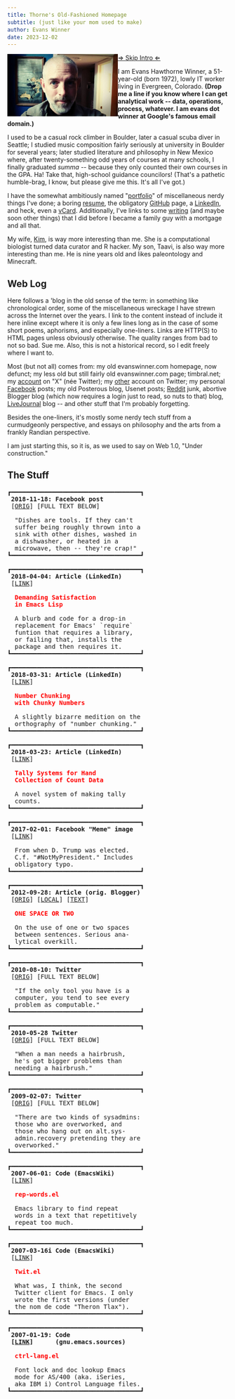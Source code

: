 ```yaml
---
title: Thorne's Old-Fashioned Homepage
subtitle: (just like your mom used to make)
author: Evans Winner
date: 2023-12-02
---
```


<img src="me.jpg" style="max-width:50%;float:left;">

[⇒ Skip Intro ⇐](#the-stuff)

I am Evans Hawthorne Winner, a 51-year-old
(born 1972),
lowly IT worker living in Evergreen, Colorado.
<b>(Drop me a line if you know where I can get analytical work --
data, operations, process, whatever.
I am evans dot winner at Google's famous email domain.)</b>

I used to be a casual rock climber in Boulder,
later a casual scuba diver in Seattle;
I studied music composition fairly seriously at university in Boulder for several years;
later studied literature and philosophy in New Mexico where,
after twenty-something odd years of courses at many schools,
I finally graduated *summa* -- because they only counted their own courses in the GPA.
Ha! Take that, high-school guidance councilors!
(That's a pathetic humble-brag, I know,
but please give me this. It's all I've got.)

I have the somewhat ambitiously named "[portfolio](./portfolio.html)"
of miscellaneous nerdy things I've done;
a boring [resume](./resume.html),
the obligatory [GitHub](https://github.com/evanswinner) page,
a [LinkedIn](https://www.linkedin.com/in/evanswinner/),
and heck, even a [vCard](./vcard.vcf).
Additionally, I've links to some [writing](./writing.html)
(and maybe soon other things)
that I did before I became a family guy with a mortgage and all that.

My wife, [Kim](https://scholar.google.com/citations?user=wuyqb2sAAAAJ&hl=en&oi=ao),
is way more interesting than me. She is a computational biologist
turned data curator and R hacker.
My son, Taavi, is also way more interesting than me.
He is nine years old and likes paleontology and Minecraft.

## Web Log

Here follows a 'blog in the old sense of the term:
in something like chronological order,
some of the miscellaneous wreckage
I have strewn across the Internet over the years.
I link to the content instead of include it here inline
except where it is only a few lines long
as in the case of some short poems, aphorisms,
and especially one-liners.
Links are HTTP(S) to HTML pages unless obviously otherwise.
The quality ranges from bad to not so bad. Sue me.
Also, this is not a historical record,
so I edit freely where I want to.

Most (but not all) comes from:
my old evanswinner.com homepage, now defunct;
my less old but still fairly old evanswinner.com page;
timbral.net;
my [account](https://twitter.com/thorne) on "X" (née Twitter);
my [other](https://twitter.com/evans_h_winner) account on Twitter;
my personal [Facebook](https://www.facebook.com/bellsound) posts;
my old Posterous blog,
Usenet posts; [Reddit](https://www.reddit.com/user/ttlaxia) junk,
abortive Blogger blog (which now requires a login just to read,
so nuts to that) blog,
[LiveJournal](https://house-of-thorne.livejournal.com/) blog --
and other stuff that I'm probably forgetting.

Besides the one-liners,
it's mostly some nerdy tech stuff
from a curmudgeonly perspective,
and essays on philosophy and the arts
from a frankly Randian perspective.

I am just starting this, so it is,
as we used to say on Web 1.0, "Under construction."


## The Stuff

<pre>
┏━━━━━━━━━━━━━━━━━━━━━━━━━━━━━━━━━━━┓
 <b>2018-11-18: Facebook post</b>
 [<a href="https://www.facebook.com/bellsound/posts/pfbid0fF79vqKRJx6yT3MbVJBFpnomp1UdzzBSXSqicwqR8XFEZvVFE5QpaztQtjukN45gl">ORIG</a>] [FULL TEXT BELOW] 

  "Dishes are tools. If they can't
  suffer being roughly thrown into a
  sink with other dishes, washed in
  a dishwasher, or heated in a
  microwave, then -- they're crap!"
┗━━━━━━━━━━━━━━━━━━━━━━━━━━━━━━━━━━━┛

┏━━━━━━━━━━━━━━━━━━━━━━━━━━━━━━━━━━━┓
 <b>2018-04-04: Article (LinkedIn)</b>
 [<a href="https://www.linkedin.com/pulse/demanding-satisfaction-emacs-lisp-evans-winner">LINK</a>]

  <b style="color:red">Demanding Satisfaction
  in Emacs Lisp</b>

  A blurb and code for a drop-in
  replacement for Emacs' `require`
  funtion that requires a library,
  or failing that, installs the
  package and then requires it.
┗━━━━━━━━━━━━━━━━━━━━━━━━━━━━━━━━━━━┛

┏━━━━━━━━━━━━━━━━━━━━━━━━━━━━━━━━━━━┓
 <b>2018-03-31: Article (LinkedIn)</b>
 [<a href="https://www.linkedin.com/pulse/group-long-hand-written-numbers-smaller-sub-units-better-evans-winner">LINK</a>]

  <b style="color:red">Number Chunking
  with Chunky Numbers</b>

  A slightly bizarre medition on the 
  orthography of "number chunking."
┗━━━━━━━━━━━━━━━━━━━━━━━━━━━━━━━━━━━┛

┏━━━━━━━━━━━━━━━━━━━━━━━━━━━━━━━━━━━┓
 <b>2018-03-23: Article (LinkedIn)</b>
 [<a href="https://www.linkedin.com/pulse/tally-systems-hand-collection-count-data-evans-winner">LINK</a>]

  <b style="color:red">Tally Systems for Hand
  Collection of Count Data</b>

  A novel system of making tally
  counts.
┗━━━━━━━━━━━━━━━━━━━━━━━━━━━━━━━━━━━┛

┏━━━━━━━━━━━━━━━━━━━━━━━━━━━━━━━━━━━┓
 <b>2017-02-01: Facebook "Meme" image</b>
 [<a href="https://www.facebook.com/bellsound/posts/pfbid02f3rebW3NRAKYU9EXun5JrqkZFEg3tiAQA1f3gpCp6zzx5dW6XfTzH8XNJZS7i2Enl">LINK</a>]

  From when D. Trump was elected.
  C.f. "#NotMyPresident." Includes
  obligatory typo.
┗━━━━━━━━━━━━━━━━━━━━━━━━━━━━━━━━━━━┛
 
┏━━━━━━━━━━━━━━━━━━━━━━━━━━━━━━━━━━━┓
 <b>2012-09-28: Article (orig. Blogger)</b>
 [<a href="https://thornepublic.blogspot.com/2018/03/one-space-or-two.html">ORIG</a>] [<a href="oneSpaceOrTwo.html">LOCAL</a>] [<a href="oneSpaceOrTwo.txt">TEXT</a>]

  <b style="color: red">ONE SPACE OR TWO</b>
  
  On the use of one or two spaces
  between sentences. Serious ana-
  lytical overkill.
┗━━━━━━━━━━━━━━━━━━━━━━━━━━━━━━━━━━━┛

┏━━━━━━━━━━━━━━━━━━━━━━━━━━━━━━━━━━━┓
 <b>2010-08-10: Twitter</b>
 [<a href="https://x.com/thorne/status/20522017408?s=2">ORIG</a>] [FULL TEXT BELOW] 

  "If the only tool you have is a
  computer, you tend to see every
  problem as computable."
┗━━━━━━━━━━━━━━━━━━━━━━━━━━━━━━━━━━━┛

┏━━━━━━━━━━━━━━━━━━━━━━━━━━━━━━━━━━━┓
 <b>2010-05-28 Twitter</b>
 [<a href="https://x.com/thorne/status/14888533862?s=20">ORIG</a>] [FULL TEXT BELOW]

  "When a man needs a hairbrush,
  he's got bigger problems than
  needing a hairbrush."
┗━━━━━━━━━━━━━━━━━━━━━━━━━━━━━━━━━━━┛

┏━━━━━━━━━━━━━━━━━━━━━━━━━━━━━━━━━━━┓
 <b>2009-02-07: Twitter</b>
 [<a href="https://x.com/thorne/status/14888533862?s=20">ORIG</a>] [FULL TEXT BELOW]

  "There are two kinds of sysadmins:
  those who are overworked, and
  those who hang out on alt.sys-
  admin.recovery pretending they are
  overworked."
┗━━━━━━━━━━━━━━━━━━━━━━━━━━━━━━━━━━━┛

┏━━━━━━━━━━━━━━━━━━━━━━━━━━━━━━━━━━━┓
 <b>2007-06-01: Code (EmacsWiki)</b>
 [<a href="https://www.emacswiki.org/emacs/rep-words.el">LINK</a>]

  <b style="color:red">rep-words.el</b>

  Emacs library to find repeat
  words in a text that repetitively
  repeat too much.
┗━━━━━━━━━━━━━━━━━━━━━━━━━━━━━━━━━━━┛

┏━━━━━━━━━━━━━━━━━━━━━━━━━━━━━━━━━━━┓
 <b>2007-03-16i Code (EmacsWiki)</b>
 [<a href="https://www.emacswiki.org/emacs/TwIt">LINK</a>]

  <b style="color:red">Twit.el</b>

  What was, I think, the second
  Twitter client for Emacs. I only
  wrote the first versions (under
  the nom de code "Theron Tlax").
┗━━━━━━━━━━━━━━━━━━━━━━━━━━━━━━━━━━━┛

┏━━━━━━━━━━━━━━━━━━━━━━━━━━━━━━━━━━━┓
 <b>2007-01-19: Code
 [<a href="https://lists.gnu.org/archive/html/gnu-emacs-sources/2007-01/msg00024.html">LINK</a>]      (gnu.emacs.sources)</b>

  <b style="color:red">ctrl-lang.el</b>

  Font lock and doc lookup Emacs
  mode for AS/400 (aka. iSeries,
  aka IBM i) Control Language files.
┗━━━━━━━━━━━━━━━━━━━━━━━━━━━━━━━━━━━┛

</pre>


